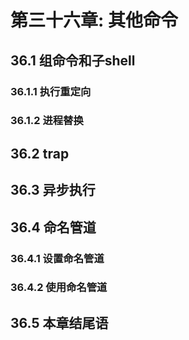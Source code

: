 # 第三十六章: 其他命令 #

## 36.1 组命令和子shell ##

### 36.1.1 执行重定向 ###

### 36.1.2 进程替换 ###

## 36.2 trap ##

## 36.3 异步执行 ##

## 36.4 命名管道 ##

### 36.4.1 设置命名管道 ###

### 36.4.2 使用命名管道 ###

## 36.5 本章结尾语 ##
